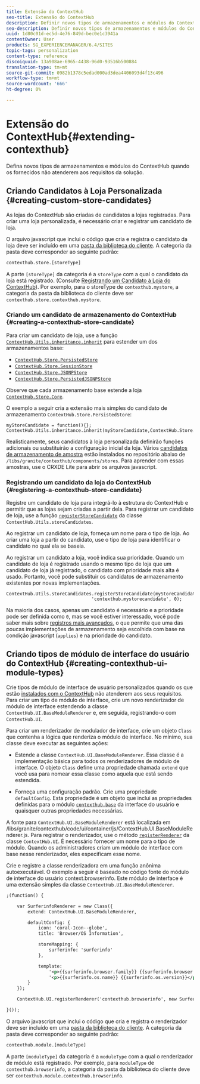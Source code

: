```yaml
---
title: Extensão do ContextHub
seo-title: Extensão do ContextHub
description: Definir novos tipos de armazenamentos e módulos do ContextHub quando os fornecidos não atenderem aos requisitos da solução
seo-description: Definir novos tipos de armazenamentos e módulos do ContextHub quando os fornecidos não atenderem aos requisitos da solução
uuid: 1d80c01d-ec5d-4e76-849d-bec0e1c3941a
contentOwner: User
products: SG_EXPERIENCEMANAGER/6.4/SITES
topic-tags: personalization
content-type: reference
discoiquuid: 13a908ae-6965-4438-96d0-93516b500884
translation-type: tm+mt
source-git-commit: 0982b1378c5edad000ad3dea4406093d4f13c496
workflow-type: tm+mt
source-wordcount: '666'
ht-degree: 0%

---
```



# Extensão do ContextHub{#extending-contexthub}

Defina novos tipos de armazenamentos e módulos do ContextHub quando os fornecidos não atenderem aos requisitos da solução.

## Criando Candidatos à Loja Personalizada {#creating-custom-store-candidates}

As lojas do ContextHub são criadas de candidatos a lojas registradas. Para criar uma loja personalizada, é necessário criar e registrar um candidato de loja.

O arquivo javascript que inclui o código que cria e registra o candidato da loja deve ser incluído em uma [pasta da biblioteca do cliente](/help/sites-developing/clientlibs.md#creating-client-library-folders). A categoria da pasta deve corresponder ao seguinte padrão:

```xml
contexthub.store.[storeType]
```

A parte `[storeType]` da categoria é a `storeType` com a qual o candidato da loja está registrado. (Consulte [Registrando um Candidato à Loja do ContextHub](/help/sites-developing/ch-extend.md#registering-a-contexthub-store-candidate)). Por exemplo, para o storeType de `contexthub.mystore`, a categoria da pasta da biblioteca do cliente deve ser `contexthub.store.contexthub.mystore`.

### Criando um candidato de armazenamento do ContextHub {#creating-a-contexthub-store-candidate}

Para criar um candidato de loja, use a função [`ContextHub.Utils.inheritance.inherit`](/help/sites-developing/contexthub-api.md#inherit-child-parent) para estender um dos armazenamentos base:

* [`ContextHub.Store.PersistedStore`](/help/sites-developing/contexthub-api.md#contexthub-store-persistedstore)
* [`ContextHub.Store.SessionStore`](/help/sites-developing/contexthub-api.md#contexthub-store-sessionstore)
* [`ContextHub.Store.JSONPStore`](/help/sites-developing/contexthub-api.md#contexthub-store-jsonpstore)
* [`ContextHub.Store.PersistedJSONPStore`](/help/sites-developing/contexthub-api.md#contexthub-store-persistedjsonpstore)

Observe que cada armazenamento base estende a loja [`ContextHub.Store.Core`](/help/sites-developing/contexthub-api.md#contexthub-store-core).

O exemplo a seguir cria a extensão mais simples do candidato de armazenamento `ContextHub.Store.PersistedStore`:

```
myStoreCandidate = function(){};
ContextHub.Utils.inheritance.inherit(myStoreCandidate,ContextHub.Store.PersistedStore);
```

Realisticamente, seus candidatos à loja personalizada definirão funções adicionais ou substituirão a configuração inicial da loja. Vários [candidatos de armazenamento de amostra](/help/sites-developing/ch-samplestores.md) estão instalados no repositório abaixo de `/libs/granite/contexthub/components/stores`. Para aprender com essas amostras, use o CRXDE Lite para abrir os arquivos javascript.

### Registrando um candidato da loja do ContextHub {#registering-a-contexthub-store-candidate}

Registre um candidato de loja para integrá-lo à estrutura do ContextHub e permitir que as lojas sejam criadas a partir dela. Para registrar um candidato de loja, use a função [`registerStoreCandidate`](/help/sites-developing/contexthub-api.md#registerstorecandidate-store-storetype-priority-applies) da classe `ContextHub.Utils.storeCandidates`.

Ao registrar um candidato de loja, forneça um nome para o tipo de loja. Ao criar uma loja a partir do candidato, use o tipo de loja para identificar o candidato no qual ela se baseia.

Ao registrar um candidato a loja, você indica sua prioridade. Quando um candidato de loja é registrado usando o mesmo tipo de loja que um candidato de loja já registrado, o candidato com prioridade mais alta é usado. Portanto, você pode substituir os candidatos de armazenamento existentes por novas implementações.

```
ContextHub.Utils.storeCandidates.registerStoreCandidate(myStoreCandidate,
                                'contexthub.mystorecandidate', 0);
```

Na maioria dos casos, apenas um candidato é necessário e a prioridade pode ser definida como `0`, mas se você estiver interessado, você pode saber mais sobre [registros mais avançados,](/help/sites-developing/contexthub-api.md#registerstorecandidate-store-storetype-priority-applies) o que permite que uma das poucas implementações de armazenamento seja escolhida com base na condição javascript (`applies`) e na prioridade do candidato.

## Criando tipos de módulo de interface do usuário do ContextHub {#creating-contexthub-ui-module-types}

Crie tipos de módulo de interface de usuário personalizados quando os que estão [instalados com o ContextHub](/help/sites-developing/ch-samplemodules.md) não atenderem aos seus requisitos. Para criar um tipo de módulo de interface, crie um novo renderizador de módulo de interface estendendo a classe `ContextHub.UI.BaseModuleRenderer` e, em seguida, registrando-o com `ContextHub.UI`.

Para criar um renderizador de modulador de interface, crie um objeto `Class` que contenha a lógica que renderiza o módulo de interface. No mínimo, sua classe deve executar as seguintes ações:

* Estende a classe `ContextHub.UI.BaseModuleRenderer`. Essa classe é a implementação básica para todos os renderizadores de módulo de interface. O objeto `Class` define uma propriedade chamada `extend` que você usa para nomear essa classe como aquela que está sendo estendida.

* Forneça uma configuração padrão. Crie uma propriedade `defaultConfig`. Esta propriedade é um objeto que inclui as propriedades definidas para o módulo [`contexthub.base`](/help/sites-developing/ch-samplemodules.md#contexthub-base-ui-module-type) da interface do usuário e quaisquer outras propriedades necessárias.

A fonte para `ContextHub.UI.BaseModuleRenderer` está localizada em /libs/granite/contexthub/code/ui/container/js/ContextHub.UI.BaseModuleRenderer.js.  Para registrar o renderizador, use o método [`registerRenderer`](/help/sites-developing/contexthub-api.md#registerrenderer-moduletype-renderer-dontrender) da classe `ContextHub.UI`. É necessário fornecer um nome para o tipo de módulo. Quando os administradores criam um módulo de interface com base nesse renderizador, eles especificam esse nome.

Crie e registre a classe renderizadora em uma função anônima autoexecutável. O exemplo a seguir é baseado no código fonte do módulo de interface do usuário context.browserinfo. Este módulo de interface é uma extensão simples da classe `ContextHub.UI.BaseModuleRenderer`.

```xml
;(function() {

    var SurferinfoRenderer = new Class({
        extend: ContextHub.UI.BaseModuleRenderer,

        defaultConfig: {
            icon: 'coral-Icon--globe',
            title: 'Browser/OS Information',

            storeMapping: {
                surferinfo: 'surferinfo'
            },

            template:
                '<p>{{surferinfo.browser.family}} {{surferinfo.browser.version}}</p>' +
                '<p>{{surferinfo.os.name}} {{surferinfo.os.version}}</p>'
        }
    });

    ContextHub.UI.registerRenderer('contexthub.browserinfo', new SurferinfoRenderer());

}());
```

O arquivo javascript que inclui o código que cria e registra o renderizador deve ser incluído em uma [pasta da biblioteca do cliente](/help/sites-developing/clientlibs.md#creating-client-library-folders). A categoria da pasta deve corresponder ao seguinte padrão:

```xml
contexthub.module.[moduleType]
```

A parte `[moduleType]` da categoria é a `moduleType` com a qual o renderizador de módulo está registrado. Por exemplo, para `moduleType` de `contexthub.browserinfo`, a categoria da pasta da biblioteca do cliente deve ser `contexthub.module.contexthub.browserinfo`.
